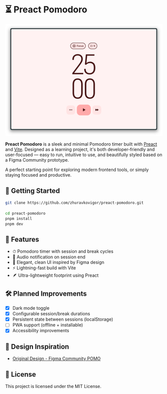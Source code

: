 # ⏳ Preact Pomodoro

![alt text](./cover.png)

**Preact Pomodoro** is a sleek and minimal Pomodoro timer built with [Preact](https://preactjs.com/) and [Vite](https://vite.dev).
Designed as a learning project, it's both developer-friendly and user-focused — easy to run, intuitive to use, and beautifully styled based on a Figma Community prototype.

A perfect starting point for exploring modern frontend tools, or simply staying focused and productive.


## 🚀 Getting Started

```bash
git clone https://github.com/zhuravkovigor/preact-pomodoro.git

cd preact-pomodoro
pnpm install
pnpm dev
```

## 🌟 Features
- ⏱ Pomodoro timer with session and break cycles
- 🔔 Audio notification on session end
- 🎨 Elegant, clean UI inspired by Figma design
- ⚡️ Lightning-fast build with Vite
- 🪶 Ultra-lightweight footprint using Preact

## 🛠 Planned Improvements
- [x] Dark mode toggle
- [x] Configurable session/break durations
- [x] Persistent state between sessions (localStorage)
- [ ] PWA support (offline + installable)
- [x] Accessibility improvements

## 🎨 Design Inspiration
- [Original Design - Figma Community POMO](https://www.figma.com/community/file/1112830528857083939/pomo-pomodoro-timer-app-prototype-v-0-1-0)

## 📄 License
This project is licensed under the MIT License.
